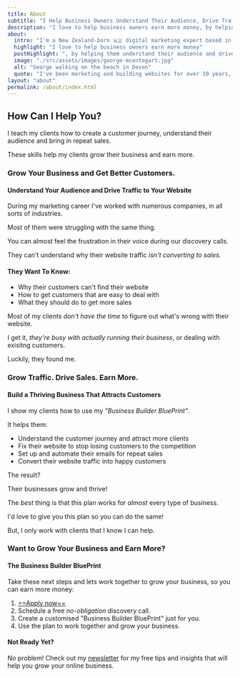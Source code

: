 ```yaml
---
title: About
subtitle: "I Help Business Owners Understand Their Audience, Drive Traffic and Get More Sales"
description: "I love to help business owners earn more money, by helping them understand their audience and drive website traffic."
about:
  intro: "I'm a New Zealand-born 🇳🇿 digital marketing expert based in 🇬🇧 North Devon, UK."
  highlight: "I love to help business owners earn more money"
  postHighlight: ", by helping them understand their audience and drive website traffic."
  image: "./src/assets/images/george-mcentegart.jpg"
  alt: "George walking on the beach in Devon"
  quote: "I've been marketing and building websites for over 10 years, helping hundreds of clients grow their businesses."
layout: "about"
permalink: /about/index.html
---
```



## How Can I Help You?

I teach my clients how to create a customer journey, understand their audience and bring in repeat sales.

These skills help my clients grow their business and earn more.

### Grow Your Business and Get Better Customers.
#### Understand Your Audience and Drive Traffic to Your Website

During my marketing career I've worked with numerous companies, in all sorts of industries.

Most of them were struggling with the same thing.

You can almost feel the frustration in their voice during our discovery calls.

They can't understand why their website traffic _isn't converting to sales_.

#### They Want To Know:

- Why their customers can't find their website
- How to get customers that are easy to deal with
- What they should do to get more sales

Most of my clients _don't have the time_ to figure out what's wrong with their website.

I get it, _they're busy with actually running their business_, or dealing with exisitng customers.

Luckily, they found me.

### Grow Traffic. Drive Sales. Earn More.

#### Build a Thriving Business That Attracts Customers

I show my clients how to use my _"Business Builder BluePrint"_.

It helps them:

- Understand the customer journey and attract more clients
- Fix their website to stop losing customers to the competition
- Set up and automate their emails for repeat sales
- Convert their website traffic into happy customers

The result?

Their businesses grow and thrive!

The _best_ thing is that this plan works for *almost* every type of business.

I'd love to give you this plan so you can do the same!

But, I only work with clients that I know I can help.

### Want to Grow Your Business and Earn More?
#### The Business Builder BluePrint

Take these next steps and lets work together to grow your business, so you can earn more money:

1. [==Apply now==](https://docs.google.com/forms/d/e/1FAIpQLSfa4xyRBOW0Nb6fMiMdxji5ndcPJ54yfYLGWPnQEsDadtML1Q/viewform)
2. Schedule a free _no-obligation_ discovery call.
3. Create a customised "Business Builder BluePrint" just for you.
3. Use the plan to work together and grow your business.

#### Not Ready Yet?

No problem! Check out my [newsletter](/newsletter) for my free tips and insights that will help you grow your online business.